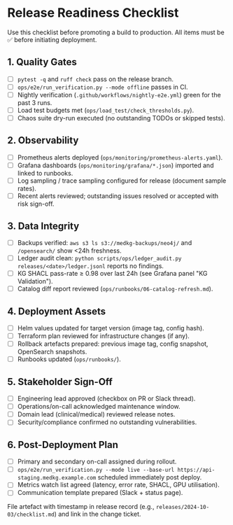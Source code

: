 # Release Readiness Checklist

Use this checklist before promoting a build to production. All items must be ✅ before initiating deployment.

## 1. Quality Gates

- [ ] `pytest -q` and `ruff check` pass on the release branch.
- [ ] `ops/e2e/run_verification.py --mode offline` passes in CI.
- [ ] Nightly verification (`.github/workflows/nightly-e2e.yml`) green for the past 3 runs.
- [ ] Load test budgets met (`ops/load_test/check_thresholds.py`).
- [ ] Chaos suite dry-run executed (no outstanding TODOs or skipped tests).

## 2. Observability

- [ ] Prometheus alerts deployed (`ops/monitoring/prometheus-alerts.yaml`).
- [ ] Grafana dashboards (`ops/monitoring/grafana/*.json`) imported and linked to runbooks.
- [ ] Log sampling / trace sampling configured for release (document sample rates).
- [ ] Recent alerts reviewed; outstanding issues resolved or accepted with risk sign-off.

## 3. Data Integrity

- [ ] Backups verified: `aws s3 ls s3://medkg-backups/neo4j/` and `/opensearch/` show <24h freshness.
- [ ] Ledger audit clean: `python scripts/ops/ledger_audit.py releases/<date>/ledger.jsonl` reports no findings.
- [ ] KG SHACL pass-rate ≥ 0.98 over last 24h (see Grafana panel "KG Validation").
- [ ] Catalog diff report reviewed (`ops/runbooks/06-catalog-refresh.md`).

## 4. Deployment Assets

- [ ] Helm values updated for target version (image tag, config hash).
- [ ] Terraform plan reviewed for infrastructure changes (if any).
- [ ] Rollback artefacts prepared: previous image tag, config snapshot, OpenSearch snapshots.
- [ ] Runbooks updated (`ops/runbooks/`).

## 5. Stakeholder Sign-Off

- [ ] Engineering lead approved (checkbox on PR or Slack thread).
- [ ] Operations/on-call acknowledged maintenance window.
- [ ] Domain lead (clinical/medical) reviewed release notes.
- [ ] Security/compliance confirmed no outstanding vulnerabilities.

## 6. Post-Deployment Plan

- [ ] Primary and secondary on-call assigned during rollout.
- [ ] `ops/e2e/run_verification.py --mode live --base-url https://api-staging.medkg.example.com` scheduled immediately post deploy.
- [ ] Metrics watch list agreed (latency, error rate, SHACL, GPU utilisation).
- [ ] Communication template prepared (Slack + status page).

File artefact with timestamp in release record (e.g., `releases/2024-10-03/checklist.md`) and link in the change ticket.
